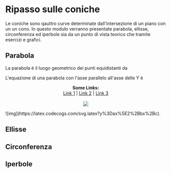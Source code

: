 # Ripasso sulle coniche

Le coniche sono qauttro curve determinate dall'intersezione di un piano con un un cono. In questo modulo verranno presentate parabola, ellisse, circonferenza ed iperbole sia da un punto di vista teorico che tramite esercizi e grafici.

## Parabola

La parabola è il luogo geometrico dei punti equidistanti da

L'equazione di una parabola con l'asse parallelo all'asse delle Y è

<p align="center">
  <b>Some Links:</b><br>
  <a href="#">Link 1</a> |
  <a href="#">Link 2</a> |
  <a href="#">Link 3</a>
  <br><br>
  <img src="https://latex.codecogs.com/svg.latex?y%3Dax%5E2%2Bbx%2Bc">
</p>
![img](https://latex.codecogs.com/svg.latex?y%3Dax%5E2%2Bbx%2Bc).

## Ellisse

## Circonferenza

## Iperbole

